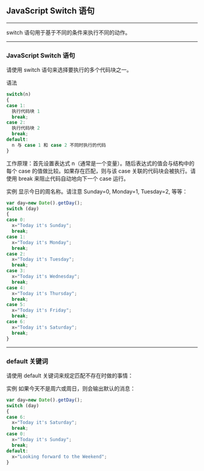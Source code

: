 ## JavaScript Switch 语句

---

switch 语句用于基于不同的条件来执行不同的动作。

---

### JavaScript Switch 语句

请使用 switch 语句来选择要执行的多个代码块之一。

语法
```javascript
switch(n)
{
case 1:
  执行代码块 1
  break;
case 2:
  执行代码块 2
  break;
default:
  n 与 case 1 和 case 2 不同时执行的代码
}

```
工作原理：首先设置表达式 n（通常是一个变量）。随后表达式的值会与结构中的每个 case 的值做比较。如果存在匹配，则与该 case 关联的代码块会被执行。请使用 break 来阻止代码自动地向下一个 case 运行。

实例
显示今日的周名称。请注意 Sunday=0, Monday=1, Tuesday=2, 等等：
```javascript
var day=new Date().getDay();
switch (day)
{
case 0:
  x="Today it's Sunday";
  break;
case 1:
  x="Today it's Monday";
  break;
case 2:
  x="Today it's Tuesday";
  break;
case 3:
  x="Today it's Wednesday";
  break;
case 4:
  x="Today it's Thursday";
  break;
case 5:
  x="Today it's Friday";
  break;
case 6:
  x="Today it's Saturday";
  break;
}
```

---

### default 关键词
请使用 default 关键词来规定匹配不存在时做的事情：

实例
如果今天不是周六或周日，则会输出默认的消息：
```javascript
var day=new Date().getDay();
switch (day)
{
case 6:
  x="Today it's Saturday";
  break;
case 0:
  x="Today it's Sunday";
  break;
default:
  x="Looking forward to the Weekend";
}
```

